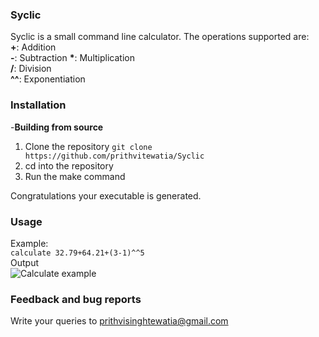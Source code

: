 ### Syclic
Syclic is a small command line calculator.
The operations supported are:  
**+**: Addition  
**-**: Subtraction
**\***: Multiplication  
**/**: Division  
**^^**: Exponentiation

### Installation
-**Building from source**
1. Clone the repository 
```git clone https://github.com/prithvitewatia/Syclic```
2. cd into the repository  
3. Run the make command  

Congratulations your executable is generated.  

### Usage 
Example:  
```calculate 32.79+64.21+(3-1)^^5```  
Output  
![Calculate example](https://github.com/prithvitewatia/Syclic/blob/main/Syclic.png)  

### Feedback and bug reports
Write your queries to prithvisinghtewatia@gmail.com